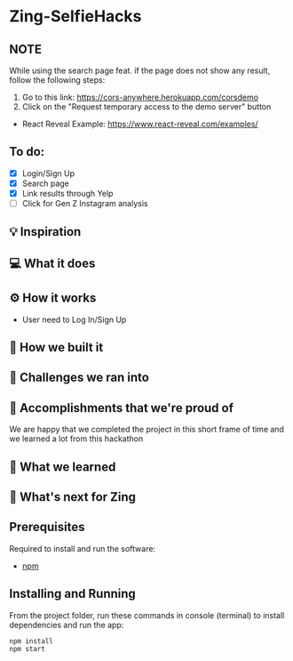 # Zing-SelfieHacks

<!-- Temp. -->

## NOTE

While using the search page feat. if the page does not show any result, follow the following steps:

1. Go to this link: https://cors-anywhere.herokuapp.com/corsdemo
2. Click on the "Request temporary access to the demo server" button

- React Reveal Example: https://www.react-reveal.com/examples/

## To do:

- [x] Login/Sign Up
- [x] Search page
- [x] Link results through Yelp
- [ ] Click for Gen Z Instagram analysis

## 💡 Inspiration

## 💻 What it does

## ⚙️ How it works

- User need to Log In/Sign Up

## 🔨 How we built it

## 🧠 Challenges we ran into

## 🏅 Accomplishments that we're proud of

We are happy that we completed the project in this short frame of time and we learned a lot from this hackathon

## 📖 What we learned

## 🚀 What's next for Zing

## Prerequisites

Required to install and run the software:

- [npm](https://www.npmjs.com/get-npm)

## Installing and Running

From the project folder, run these commands in console (terminal) to install dependencies and run the app:

```
npm install
npm start
```
